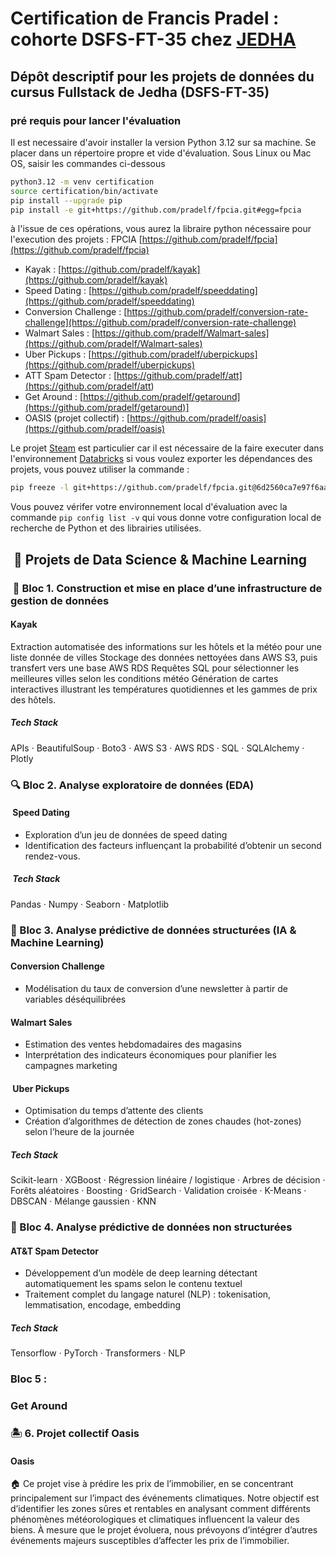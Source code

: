 # Certification de Francis Pradel : cohorte DSFS-FT-35 chez [JEDHA](https://www.jedha.co/formations/formation-data-scientist)

## Dépôt descriptif pour les projets de données du cursus Fullstack de Jedha (DSFS-FT-35)

### pré requis pour lancer l'évaluation

Il est necessaire d'avoir installer la version Python 3.12 sur sa machine.
Se placer dans un répertoire propre et vide d'évaluation. Sous Linux ou Mac OS, saisir les commandes ci-dessous

```bash
python3.12 -m venv certification
source certification/bin/activate
pip install --upgrade pip
pip install -e git+https://github.com/pradelf/fpcia.git#egg=fpcia


```

à l'issue de ces opérations, vous aurez la libraire python nécessaire pour l'execution des projets : FPCIA [https://github.com/pradelf/fpcia](https://github.com/pradelf/fpcia)

- Kayak : [https://github.com/pradelf/kayak](https://github.com/pradelf/kayak)
- Speed Dating : [https://github.com/pradelf/speeddating](https://github.com/pradelf/speeddating)
- Conversion Challenge : [https://github.com/pradelf/conversion-rate-challenge](https://github.com/pradelf/conversion-rate-challenge)
- Walmart Sales : [https://github.com/pradelf/Walmart-sales](https://github.com/pradelf/Walmart-sales)
- Uber Pickups : [https://github.com/pradelf/uberpickups](https://github.com/pradelf/uberpickups)
- ATT Spam Detector : [https://github.com/pradelf/att](<https://github.com/pradelf/att>)
- Get Around : [https://github.com/pradelf/getaround](https://github.com/pradelf/getaround)]
- OASIS (projet collectif) : [https://github.com/pradelf/oasis](https://github.com/pradelf/oasis)

Le projet [Steam](https://github.com/pradelf/steam) est particulier car il est nécessaire de la faire executer dans l'environnement [Databricks](https://www.databricks.com/fr)
si vous voulez exporter les dépendances des projets, vous pouvez utiliser la commande :

```bash
pip freeze -l git+https://github.com/pradelf/fpcia.git@6d2560ca7e97f6aa67a97c89445da45907015b30#egg=fpcia
```

Vous pouvez vérifer votre environnement local d'évaluation avec la commande ```pip config list -v``` qui vous donne votre configuration local de recherche de Python et des librairies utilisées.

##  💾 Projets de Data Science & Machine Learning

###  🧱 Bloc 1. Construction et mise en place d’une infrastructure de gestion de données

#### Kayak

Extraction automatisée des informations sur les hôtels et la météo pour une liste donnée de villes
Stockage des données nettoyées dans AWS S3, puis transfert vers une base AWS RDS
Requêtes SQL pour sélectionner les meilleures villes selon les conditions météo
Génération de cartes interactives illustrant les températures quotidiennes et les gammes de prix des hôtels.

##### Tech Stack

APIs · BeautifulSoup · Boto3 · AWS S3 · AWS RDS · SQL · SQLAlchemy · Plotly

### 🔍 Bloc 2. Analyse exploratoire de données (EDA)

####  Speed Dating

- Exploration d’un jeu de données de speed dating
- Identification des facteurs influençant la probabilité d’obtenir un second rendez-vous.

#####  Tech Stack

Pandas · Numpy · Seaborn · Matplotlib

### 🤖 Bloc 3. Analyse prédictive de données structurées (IA & Machine Learning)

#### Conversion Challenge

- Modélisation du taux de conversion d’une newsletter à partir de variables déséquilibrées

#### Walmart Sales

- Estimation des ventes hebdomadaires des magasins
- Interprétation des indicateurs économiques pour planifier les campagnes marketing

####  Uber Pickups

- Optimisation du temps d’attente des clients
- Création d’algorithmes de détection de zones chaudes (hot-zones) selon l’heure de la journée

##### Tech Stack

Scikit-learn · XGBoost · Régression linéaire / logistique · Arbres de décision · Forêts aléatoires · Boosting · GridSearch · Validation croisée · K-Means · DBSCAN · Mélange gaussien · KNN

### 💬 Bloc 4. Analyse prédictive de données non structurées

#### AT&T Spam Detector

- Développement d’un modèle de deep learning détectant automatiquement les spams selon le contenu textuel
- Traitement complet du langage naturel (NLP) : tokenisation, lemmatisation, encodage, embedding

##### Tech Stack

Tensorflow · PyTorch · Transformers · NLP

### Bloc 5 : 
### Get Around


### 🏝️ 6. Projet collectif Oasis

#### Oasis

🏠 Ce projet vise à prédire les prix de l’immobilier, en se concentrant principalement sur l’impact des événements climatiques.
Notre objectif est d’identifier les zones sûres et rentables en analysant comment différents phénomènes météorologiques et climatiques influencent la valeur des biens.
À mesure que le projet évoluera, nous prévoyons d’intégrer d’autres événements majeurs susceptibles d’affecter les prix de l’immobilier.
